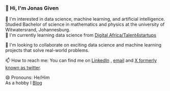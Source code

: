 ### 👋 Hi, I'm Jonas Given

👀 I'm interested in data science, machine learning, and artificial intelligence. <br/>
Studied Bachelor of science in mathematics and physics at the university of Witwatersrand, Johannesburg.<br/>
🌱 I'm currently learning data science from [Digital Africa/Talent4startups](https://digital-africa.co/en/programmes/talent-4-startups/) <br/>

 💞️ I'm looking to collaborate on exciting data science and machine learning projects that solve real-world problems. <br/>

📫 How to reach me: You can find me on [LinkedIn](https://www.linkedin.com/in/jonas-hlatsjwayo-28010517a/) , [email](jonasgiven18@gmail.com) and [X formerly known as twitter](https://x.com/home). <br/>

 😄 Pronouns: He/Him <br/>
As a hobby I [Blog](https://hlatsjwayo.wordpress.com/) <br/>

  

